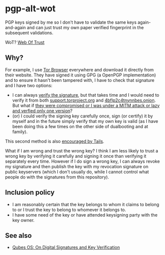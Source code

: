 # pgp-alt-wot

PGP keys signed by me so I don't have to validate the same keys
again-and-again and can just trust my own paper verified fingerprint in the
subsequent validations.

WoT? [Web Of Trust](https://en.wikipedia.org/wiki/Web_of_trust)

## Why?

For example, I use [Tor Browser](https://torproject.org/) everywhere and
download it directly from their website. They have signed it using GPG (a
OpenPGP implementation) and to ensure it hasn't been tampered with, I have
to check that signature and I have two options:

* I can always [verify the signature](https://support.torproject.org/tbb/how-to-verify-signature/),
  but that takes time and I would need to verify it from both [support.torproject.org](https://support.torproject.org/tbb/how-to-verify-signature/)
  and [4bflp2c4tnynnbes.onion](http://4bflp2c4tnynnbes.onion/#how-to-verify-signature).
  But what if [they were compromised or I was under a MITM attack or lazy and verfied only one version](https://www.qubes-os.org/faq/#should-i-trust-this-website)?
* (or) I could verify the signing key carefully once, sign (or certify) it
  by myself and in the future simply verify that my own key is valid (as I
  have been doing this a few times on the other side of dualbooting and at
  family).

This second method is also [encouraged by Tails](https://tails.boum.org/install/expert/usb/index.en.html).

What if I am wrong and trust the wrong key? I think I am less likely to
trust a wrong key by verifying it carefully and signing it once than
verifying it separately every time. However if I do sign a wrong key, I can
always revoke my signature and then publish the key with my revocation
signature on public keyservers (which I don't usually do, while I cannot
control what people do with the signatures from this repository).

## Inclusion policy

* I am reasonably certain that the key belongs to whom it claims to belong
  to or I trust the key to belong to whomever it belongs to.
* I have some need of the key or have attended keysigning party with the
  key owner.

## See also

* [Qubes OS: On Digital Signatures and Key Verification](https://www.qubes-os.org/security/verifying-signatures/)
